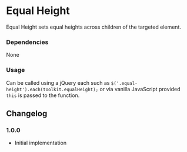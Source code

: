 Equal Height
============

Equal Height sets equal heights across children of the targeted element.


### Dependencies

None


### Usage

Can be called using a jQuery each such as ```$('.equal-height').each(toolkit.equalHeight);``` or via vanilla JavaScript provided ```this``` is passed to the function.


## Changelog

### 1.0.0
 - Initial implementation